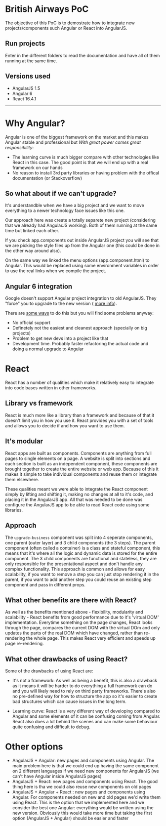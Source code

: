 # British Airways PoC

The objective of this PoC is to demostrate how to integrate new projects/components such Angular or React into AngularJS.

## Run projects

Enter in the different folders to read the documentation and have all of them running at the same time.

## Versions used

- AngularJS 1.5
- Angular 6
- React 16.4.1

----------

# Why Angular?

Angular is one of the biggest framework on the market and this makes Angular stable and professional but <i>With great power comes great responsibility</i>:
  - The learning curve is much bigger compare with other technologies like React in this case. The good point is that we will end up with a real framework on our hands
  - No reason to install 3rd party libraries or having problem with the offical documentation (or Stackoverflow)

## So what about if we can't upgrade?

It's understandble when we have a big project and we want to move everything to a newer technology face issues like this one.

Our approach here was create a totally separete new project (considering that we already had AngularJS working). Both of them running at the same time but linked each other.

If you check app.components out inside AngularJS project you will see that we are picking the style files up from the Angular one (this could be done in the other way around also).

On the same way we linked the menu options (app.component.html) to Angular. This would be replaced using some environment variables in order to use the real links when we compile the project.

## Angular 6 integration
  Google doesn't support Angular project integration to old AngularJS. They "force" you to upgrade to the new version (
<a href="https://angular.io/guide/upgrade" target="_blank">more info</a>).

There are
  <a href="https://stackoverflow.com/questions/41303831/angular2-component-in-angular1-app" target="_blank">some ways</a> to do this but you will find some problems anyway:</div>
<ul class="circles">
  <li>No official support</li>
  <li>Definetely not the easiest and cleanest approach (specially on big projects)</li>
  <li>Problem to get new devs into a project like that</li>
  <li>Development time. Probably faster refactoring the actual code and doing a normal upgrade to Angular</li>
</ul>

# React

React has a number of qualities which make it relatively easy to integrate into code bases written in other frameworks.


## Library vs framework
  
React is much more like a library than a framework and because of that it doesn't limit you in how you use it. React provides you with a set of tools and allows you to decide if and how you want to use them.

## It's modular

React apps are built as components. Components are anything from full pages to single elements on a page. A website is split
  into sections and each section is built as an independent component, these components are brought together to create the
  entire website or web app. Because of this it makes it simple to take individual components and reuse them or integrate
  them elsewhere.

These qualities meant we were able to integrate the React component simply by lifting and shifting it, making no changes
  at all to it's code, and placing it in the AngularJS app. All that was needed to be done was configure the AngularJS app
  to be able to read React code using some libraries.

## Approach

The `upgrade-business` component was split into 4 seperate components, one parent (outer layer) and 3 child components (the
  3 steps). The parent component (often called a container) is a class and stateful component, this means that it's where
  all the logic and dynamic data is stored for the entire component. The 3 child components are functional and stateless,
  they are only responsible for the presentational aspect and don't handle any complex functionality. This approach is common and allows for easy scalability, if you want to remove a step you can just stop rendering it in the parent, if you want to add another step you could reuse an existing step component and pass in different props.

## What other benefits are there with React?

As well as the benefits mentioned above - flexibility, modularity and scalability - React benefits from good performance
  due to it's 'virtual DOM' implementation. Everytime something on the page changes, React looks through the page, compares
  the current DOM with the virtual DOm and only updates the parts of the real DOM which have changed, rather than re-rendering the whole page. This makes React very efficient and speeds up page re-rendering.

## What other drawbacks of using React?
 
 Some of the drawbacks of using React are:

- It's not a framework: 
  As well as being a benefit, this is also a drawback as it means it will be harder to do everything a full framework can do
  and you will likely need to rely on third party frameworks. There's also no pre-defined way for how to structure the app
  so it's easier to create bad structures which can cause issues in the long term.

- Learning curve:
  React is a very different way of developing compared to Angular and some elements of it can be confusing coming from Angular. React also does a lot behind the scenes and can make some behaviour quite confusing and difficult to debug.


# Other options
  - AngularJS + Angular: new pages and components using Angular. The main problem here is that we could end up having the same component on 2 different languages if we need new components for AngularJS (we can't have Angular inside AngularJS pages)
  - AngularJS + React: new pages and components using React. The good thing here is tha we could also reuse new components on old pages
  - AngularJS + Angular + React : new pages and components using Angular. For components needed on new and old pages we'd write them using React. This is the option that we implemented here and we consider the best one
  Angular: everything would be written using the new version. Obviously this would take more time but taking the first option (AngularJS + Angular) should be easier and faster

